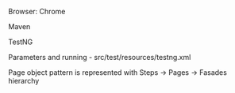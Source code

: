 Browser: Chrome

Maven

TestNG

Parameters and running - src/test/resources/testng.xml

Page object pattern is represented with Steps -> Pages -> Fasades hierarchy
